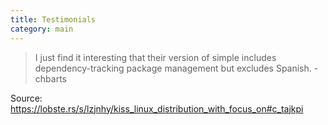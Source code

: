 ```yaml
---
title: Testimonials
category: main
---
```


> I just find it interesting that their version of simple includes dependency-tracking package management but excludes Spanish. - chbarts

Source: https://lobste.rs/s/lzjnhy/kiss_linux_distribution_with_focus_on#c_tajkpi
